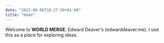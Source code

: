 ```yaml
---
date: "2022-08-06T18:27:58+01:00"
title: "Home"
---
```


Welcome to **WORLD MERGE**: Edward Deaver's (edwarddeaver.me). I use this as a place for exploring ideas. 

